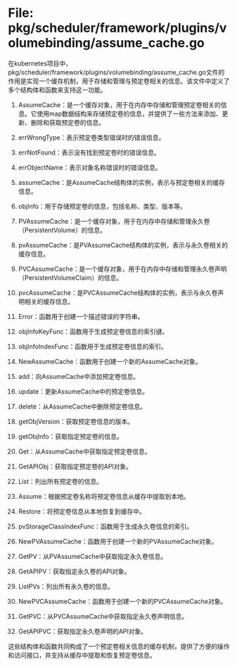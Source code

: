 # File: pkg/scheduler/framework/plugins/volumebinding/assume_cache.go

在kubernetes项目中，pkg/scheduler/framework/plugins/volumebinding/assume_cache.go文件的作用是实现一个缓存机制，用于存储和管理与预定卷相关的信息。该文件中定义了多个结构体和函数来支持这一功能。

1. AssumeCache：是一个缓存对象，用于在内存中存储和管理预定卷相关的信息。它使用map数据结构来存储预定卷的信息，并提供了一些方法来添加、更新、删除和获取预定卷的信息。

2. errWrongType：表示预定卷类型错误时的错误信息。

3. errNotFound：表示没有找到预定卷时的错误信息。

4. errObjectName：表示对象名称错误时的错误信息。

5. assumeCache：是AssumeCache结构体的实例，表示与预定卷相关的缓存信息。

6. objInfo：用于存储预定卷的信息，包括名称、类型、版本等。

7. PVAssumeCache：是一个缓存对象，用于在内存中存储和管理永久卷（PersistentVolume）的信息。

8. pvAssumeCache：是PVAssumeCache结构体的实例，表示与永久卷相关的缓存信息。

9. PVCAssumeCache：是一个缓存对象，用于在内存中存储和管理永久卷声明（PersistentVolumeClaim）的信息。

10. pvcAssumeCache：是PVCAssumeCache结构体的实例，表示与永久卷声明相关的缓存信息。

11. Error：函数用于创建一个描述错误的字符串。

12. objInfoKeyFunc：函数用于生成预定卷信息的索引键。

13. objInfoIndexFunc：函数用于生成预定卷信息的索引。

14. NewAssumeCache：函数用于创建一个新的AssumeCache对象。

15. add：向AssumeCache中添加预定卷信息。

16. update：更新AssumeCache中的预定卷信息。

17. delete：从AssumeCache中删除预定卷信息。

18. getObjVersion：获取预定卷信息的版本。

19. getObjInfo：获取指定预定卷的信息。

20. Get：从AssumeCache中获取指定预定卷信息。

21. GetAPIObj：获取指定预定卷的API对象。

22. List：列出所有预定卷的信息。

23. Assume：根据预定卷名称将预定卷信息从缓存中提取到本地。

24. Restore：将预定卷信息从本地恢复到缓存中。

25. pvStorageClassIndexFunc：函数用于生成永久卷信息的索引。

26. NewPVAssumeCache：函数用于创建一个新的PVAssumeCache对象。

27. GetPV：从PVAssumeCache中获取指定永久卷信息。

28. GetAPIPV：获取指定永久卷的API对象。

29. ListPVs：列出所有永久卷的信息。

30. NewPVCAssumeCache：函数用于创建一个新的PVCAssumeCache对象。

31. GetPVC：从PVCAssumeCache中获取指定永久卷声明信息。

32. GetAPIPVC：获取指定永久卷声明的API对象。

这些结构体和函数共同构成了一个预定卷相关信息的缓存机制，提供了方便的操作和访问接口，并支持从缓存中提取和恢复预定卷信息。

